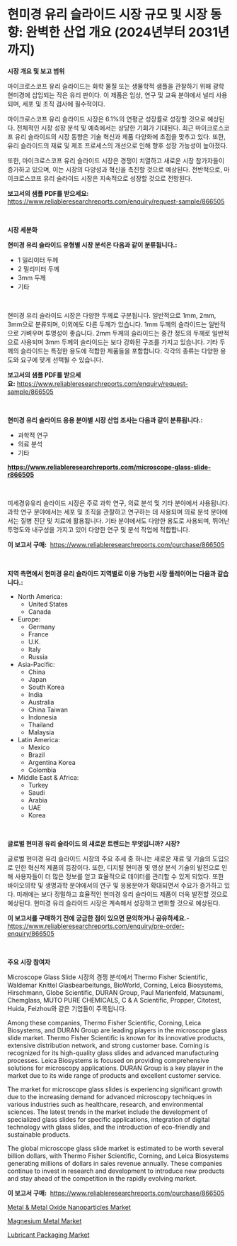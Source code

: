 <p><h1>현미경 유리 슬라이드 시장 규모 및 시장 동향: 완벽한 산업 개요 (2024년부터 2031년까지)</h1></p><p><strong>시장 개요 및 보고 범위</strong></p>
<p><p>마이크로스코프 유리 슬라이드는 화학 물질 또는 생물학적 샘플을 관찰하기 위해 광학 현미경에 삽입되는 작은 유리 판이다. 이 제품은 임상, 연구 및 교육 분야에서 널리 사용되며, 세포 및 조직 검사에 필수적이다.</p><p>마이크로스코프 유리 슬라이드 시장은 6.1%의 연평균 성장률로 성장할 것으로 예상된다. 전체적인 시장 성장 분석 및 예측에서는 상당한 기회가 기대된다. 최근 마이크로스코프 유리 슬라이드의 시장 동향은 기술 혁신과 제품 다양화에 초점을 맞추고 있다. 또한, 유리 슬라이드의 재료 및 제조 프로세스의 개선으로 인해 향후 성장 가능성이 높아졌다.</p><p>또한, 마이크로스코프 유리 슬라이드 시장은 경쟁이 치열하고 새로운 시장 참가자들이 증가하고 있으며, 이는 시장의 다양성과 혁신을 촉진할 것으로 예상된다. 전반적으로, 마이크로스코프 유리 슬라이드 시장은 지속적으로 성장할 것으로 전망된다.</p></p>
<p><strong>보고서의 샘플 PDF를 받으세요:</strong> <a href="https://www.reliableresearchreports.com/enquiry/request-sample/866505">https://www.reliableresearchreports.com/enquiry/request-sample/866505</a></p>
<p>&nbsp;</p>
<p><strong>시장 세분화</strong></p>
<p><strong>현미경 유리 슬라이드 유형별 시장 분석은 다음과 같이 분류됩니다.:</strong></p>
<p><ul><li>1 밀리미터 두께</li><li>2 밀리미터 두께</li><li>3mm 두께</li><li>기타</li></ul></p>
<p>&nbsp;</p>
<p><p>현미경 유리 슬라이드 시장은 다양한 두께로 구분됩니다. 일반적으로 1mm, 2mm, 3mm으로 분류되며, 이외에도 다른 두께가 있습니다. 1mm 두께의 슬라이드는 일반적으로 가벼우며 투명성이 좋습니다. 2mm 두께의 슬라이드는 중간 정도의 두께로 일반적으로 사용되며 3mm 두께의 슬라이드는 보다 강화된 구조를 가지고 있습니다. 기타 두께의 슬라이드는 특정한 용도에 적합한 제품들을 포함합니다. 각각의 종류는 다양한 용도와 요구에 맞게 선택될 수 있습니다.</p></p>
<p><strong>보고서의 샘플 PDF를 받으세요:</strong>&nbsp;<a href="https://www.reliableresearchreports.com/enquiry/request-sample/866505">https://www.reliableresearchreports.com/enquiry/request-sample/866505</a></p>
<p>&nbsp;</p>
<p><strong> 현미경 유리 슬라이드 응용 분야별 시장 산업 조사는 다음과 같이 분류됩니다.:</strong></p>
<p><ul><li>과학적 연구</li><li>의료 분석</li><li>기타</li></ul></p>
<p><strong><a href="https://www.reliableresearchreports.com/microscope-glass-slide-r866505">https://www.reliableresearchreports.com/microscope-glass-slide-r866505</a></strong></p>
<p>&nbsp;</p>
<p><p>미세경유유리 슬라이드 시장은 주로 과학 연구, 의료 분석 및 기타 분야에서 사용됩니다. 과학 연구 분야에서는 세포 및 조직을 관찰하고 연구하는 데 사용되며 의료 분석 분야에서는 질병 진단 및 치료에 활용됩니다. 기타 분야에서도 다양한 용도로 사용되며, 뛰어난 투명도와 내구성을 가지고 있어 다양한 연구 및 분석 작업에 적합합니다.</p></p>
<p><strong>이 보고서 구매:</strong>&nbsp; <a href="https://www.reliableresearchreports.com/purchase/866505">https://www.reliableresearchreports.com/purchase/866505</a></p>
<p>&nbsp;</p>
<p><strong>지역 측면에서 현미경 유리 슬라이드 지역별로 이용 가능한 시장 플레이어는 다음과 같습니다.:</strong></p>
<p><ul>
    <li>
        North America:
        <ul>
            <li>United States</li>
            <li>Canada</li>
        </ul>
    </li>
    <li>
        Europe:
        <ul>
            <li>Germany</li>
            <li>France</li>
            <li>U.K.</li>
            <li>Italy</li>
            <li>Russia</li>
        </ul>
    </li>
    <li>
        Asia-Pacific:
        <ul>
            <li>China</li>
            <li>Japan</li>
            <li>South Korea</li>
            <li>India</li>
            <li>Australia</li>
            <li>China Taiwan</li>
            <li>Indonesia</li>
            <li>Thailand</li>
            <li>Malaysia</li>
        </ul>
    </li>
    <li>
        Latin America:
        <ul>
            <li>Mexico</li>
            <li>Brazil</li>
            <li>Argentina Korea</li>
            <li>Colombia</li>
        </ul>
    </li>
    <li>
        Middle East & Africa:
        <ul>
            <li>Turkey</li>
            <li>Saudi</li>
            <li>Arabia</li>
            <li>UAE</li>
            <li>Korea</li>
        </ul>
    </li>
    </ul></p>
<p>&nbsp;</p>
<p><strong>글로벌 현미경 유리 슬라이드 의 새로운 트렌드는 무엇입니까? 시장?</strong></p>
<p><p>글로벌 현미경 유리 슬라이드 시장의 주요 추세 중 하나는 새로운 재료 및 기술의 도입으로 인한 혁신적 제품의 등장이다. 또한, 디지털 현미경 및 영상 분석 기술의 발전으로 인해 사용자들이 더 많은 정보를 얻고 효율적으로 데이터를 관리할 수 있게 되었다. 또한 바이오의학 및 생명과학 분야에서의 연구 및 응용분야가 확대되면서 수요가 증가하고 있다. 미래에는 보다 정밀하고 효율적인 현미경 유리 슬라이드 제품이 더욱 발전할 것으로 예상된다. 현미경 유리 슬라이드 시장은 계속해서 성장하고 변화할 것으로 예상된다.</p></p>
<p><strong>이 보고서를 구매하기 전에 궁금한 점이 있으면 문의하거나 공유하세요.</strong>- <a href="https://www.reliableresearchreports.com/enquiry/pre-order-enquiry/866505">https://www.reliableresearchreports.com/enquiry/pre-order-enquiry/866505</a></p>
<p>&nbsp;</p>
<p><strong>주요 시장 참여자</strong></p>
<p><p>Microscope Glass Slide 시장의 경쟁 분석에서 Thermo Fisher Scientific, Waldemar Knittel Glasbearbeitungs, BioWorld, Corning, Leica Biosystems, Hirschmann, Globe Scientific, DURAN Group, Paul Marienfeld, Matsunami, Chemglass, MUTO PURE CHEMICALS, C & A Scientific, Propper, Citotest, Huida, Feizhou와 같은 기업들이 주목됩니다. </p><p>Among these companies, Thermo Fisher Scientific, Corning, Leica Biosystems, and DURAN Group are leading players in the microscope glass slide market. Thermo Fisher Scientific is known for its innovative products, extensive distribution network, and strong customer base. Corning is recognized for its high-quality glass slides and advanced manufacturing processes. Leica Biosystems is focused on providing comprehensive solutions for microscopy applications. DURAN Group is a key player in the market due to its wide range of products and excellent customer service.</p><p>The market for microscope glass slides is experiencing significant growth due to the increasing demand for advanced microscopy techniques in various industries such as healthcare, research, and environmental sciences. The latest trends in the market include the development of specialized glass slides for specific applications, integration of digital technology with glass slides, and the introduction of eco-friendly and sustainable products.</p><p>The global microscope glass slide market is estimated to be worth several billion dollars, with Thermo Fisher Scientific, Corning, and Leica Biosystems generating millions of dollars in sales revenue annually. These companies continue to invest in research and development to introduce new products and stay ahead of the competition in the rapidly evolving market.</p></p>
<p><strong>이 보고서 구매:</strong>&nbsp;&nbsp;<a href="https://www.reliableresearchreports.com/purchase/866505">https://www.reliableresearchreports.com/purchase/866505</a></p>
<p><p><a href="https://www.linkedin.com/pulse/metal-amp-oxide-nanoparticles-market-share-new-trends-analysis-t6d5f?trackingId=szc1CXYI2X1GnKFqtGjjlg%3D%3D">Metal & Metal Oxide Nanoparticles Market</a></p><p><a href="https://www.linkedin.com/pulse/magnesium-metal-market-offer-valuable-insights-size-share-trends-2v8rf?trackingId=IVWc%2FbZGnDWI1%2BmxVGH3Kw%3D%3D">Magnesium Metal Market</a></p><p><a href="https://www.linkedin.com/pulse/lubricant-packaging-market-size-focuses-dynamics-in-depth-analysis-bvt7f?trackingId=MFeX6HVdEjgxwHWlGvW62w%3D%3D">Lubricant Packaging Market</a></p></p>